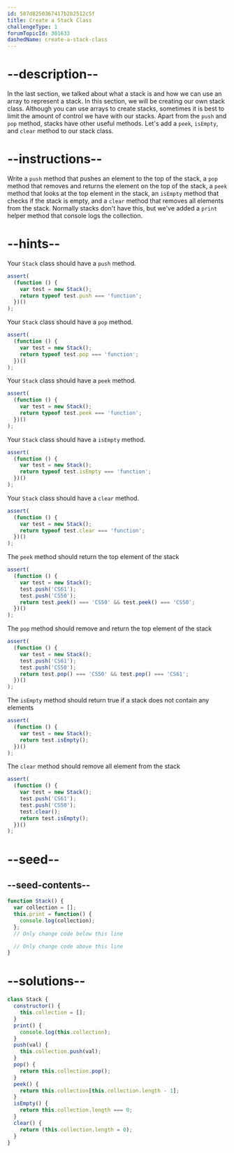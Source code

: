 ```yaml
---
id: 587d8250367417b2b2512c5f
title: Create a Stack Class
challengeType: 1
forumTopicId: 301633
dashedName: create-a-stack-class
---
```


# --description--

In the last section, we talked about what a stack is and how we can use an array to represent a stack. In this section, we will be creating our own stack class. Although you can use arrays to create stacks, sometimes it is best to limit the amount of control we have with our stacks. Apart from the `push` and `pop` method, stacks have other useful methods. Let's add a `peek`, `isEmpty`, and `clear` method to our stack class.

# --instructions--

Write a `push` method that pushes an element to the top of the stack, a `pop` method that removes and returns the element on the top of the stack, a `peek` method that looks at the top element in the stack, an `isEmpty` method that checks if the stack is empty, and a `clear` method that removes all elements from the stack. Normally stacks don't have this, but we've added a `print` helper method that console logs the collection.

# --hints--

Your `Stack` class should have a `push` method.

```js
assert(
  (function () {
    var test = new Stack();
    return typeof test.push === 'function';
  })()
);
```

Your `Stack` class should have a `pop` method.

```js
assert(
  (function () {
    var test = new Stack();
    return typeof test.pop === 'function';
  })()
);
```

Your `Stack` class should have a `peek` method.

```js
assert(
  (function () {
    var test = new Stack();
    return typeof test.peek === 'function';
  })()
);
```

Your `Stack` class should have a `isEmpty` method.

```js
assert(
  (function () {
    var test = new Stack();
    return typeof test.isEmpty === 'function';
  })()
);
```

Your `Stack` class should have a `clear` method.

```js
assert(
  (function () {
    var test = new Stack();
    return typeof test.clear === 'function';
  })()
);
```

The `peek` method should return the top element of the stack

```js
assert(
  (function () {
    var test = new Stack();
    test.push('CS61');
    test.push('CS50');
    return test.peek() === 'CS50' && test.peek() === 'CS50';
  })()
);
```

The `pop` method should remove and return the top element of the stack

```js
assert(
  (function () {
    var test = new Stack();
    test.push('CS61');
    test.push('CS50');
    return test.pop() === 'CS50' && test.pop() === 'CS61';
  })()
);
```

The `isEmpty` method should return true if a stack does not contain any elements

```js
assert(
  (function () {
    var test = new Stack();
    return test.isEmpty();
  })()
);
```

The `clear` method should remove all element from the stack

```js
assert(
  (function () {
    var test = new Stack();
    test.push('CS61');
    test.push('CS50');
    test.clear();
    return test.isEmpty();
  })()
);
```

# --seed--

## --seed-contents--

```js
function Stack() {
  var collection = [];
  this.print = function() {
    console.log(collection);
  };
  // Only change code below this line

  // Only change code above this line
}
```

# --solutions--

```js
class Stack {
  constructor() {
    this.collection = [];
  }
  print() {
    console.log(this.collection);
  }
  push(val) {
    this.collection.push(val);
  }
  pop() {
    return this.collection.pop();
  }
  peek() {
    return this.collection[this.collection.length - 1];
  }
  isEmpty() {
    return this.collection.length === 0;
  }
  clear() {
    return (this.collection.length = 0);
  }
}
```
